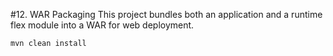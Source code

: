 #12. WAR Packaging
This project bundles both an application and a runtime flex module into a WAR for web deployment.

	mvn clean install

